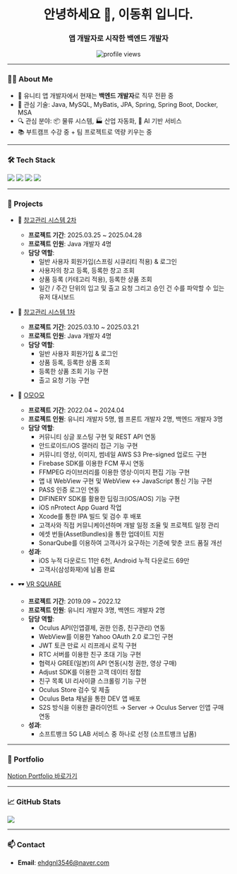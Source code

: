 <h1 align="center">안녕하세요 👋, 이동휘 입니다. </h1>
<h3 align="center">앱 개발자로 시작한 백엔드 개발자</h3>

<p align="center">
  <img src="https://komarev.com/ghpvc/?username=DH-CaseStudy&label=Profile%20views&color=0e75b6&style=flat" alt="profile views" />
</p>

---

### 👨‍💻 About Me
- 🧠 유니티 앱 개발자에서 현재는 **백엔드 개발자**로 직무 전환 중  
- 🎯 관심 기술: Java, MySQL, MyBatis, JPA, Spring, Spring Boot, Docker, MSA
- 🔍 관심 분야: 📦 물류 시스템, 🏭 산업 자동화, 🤖 AI 기반 서비스  
- 📚 부트캠프 수강 중 + 팀 프로젝트로 역량 키우는 중  

---

### 🛠️ Tech Stack
<p align="left">
  <img src="https://img.shields.io/badge/Java-007396?style=flat-square&logo=java&logoColor=white"/>
  <img src="https://img.shields.io/badge/MySQL-4479A1?style=flat-square&logo=mysql&logoColor=white"/>
  <img src="https://img.shields.io/badge/C%23-239120?style=flat-square&logo=c-sharp&logoColor=white"/>
  <img src="https://img.shields.io/badge/Unity-000000?style=flat-square&logo=unity&logoColor=white"/>
</p>

---


### 📌 Projects

- 🧾 [창고관리 시스템 2차](https://github.com/DH-CaseStudy/Buildify_Phase-2)  
  - **프로젝트 기간**: 2025.03.25 ~ 2025.04.28  
  - **프로젝트 인원**: Java 개발자 4명  
  - **담당 역할**:
    - 일반 사용자 회원가입(스프링 시큐리티 적용) & 로그인
    - 사용자의 창고 등록, 등록한 창고 조회
    - 상품 등록 (카테고리 적용), 등록한 상품 조회
    - 일간 / 주간 단위의 입고 및 출고 요청 그리고 승인 건 수를 파악할 수 있는 유저 대시보드 

- 🧾 [창고관리 시스템 1차](https://github.com/DH-CaseStudy/Buildify_Phase-1)  
  - **프로젝트 기간**: 2025.03.10 ~ 2025.03.21  
  - **프로젝트 인원**: Java 개발자 4명  
  - **담당 역할**:
    - 일반 사용자 회원가입 & 로그인 
    - 상품 등록, 등록한 상품 조회
    - 등록한 상품 조회 기능 구현
    - 출고 요청 기능 구현  

- 🐾 [O모O모](https://www.fortunekorea.co.kr/news/articleView.html?idxno=25188)  
  - **프로젝트 기간**: 2022.04 ~ 2024.04  
  - **프로젝트 인원**: 유니티 개발자 5명, 웹 프론트 개발자 2명, 백엔드 개발자 3명  
  - **담당 역할**:  
    - 커뮤니티 싱글 포스팅 구현 및 REST API 연동  
    - 안드로이드/iOS 갤러리 접근 기능 구현  
    - 커뮤니티 영상, 이미지, 썸네일 AWS S3 Pre-signed 업로드 구현  
    - Firebase SDK를 이용한 FCM 푸시 연동  
    - FFMPEG 라이브러리를 이용한 영상·이미지 편집 기능 구현  
    - 앱 내 WebView 구현 및 WebView ↔ JavaScript 통신 기능 구현  
    - PASS 인증 로그인 연동  
    - DIFINERY SDK를 활용한 딥링크(iOS/AOS) 기능 구현  
    - iOS nProtect App Guard 작업  
    - Xcode를 통한 IPA 빌드 및 검수 후 배포  
    - 고객사와 직접 커뮤니케이션하며 개발 일정 조율 및 프로젝트 일정 관리  
    - 에셋 번들(AssetBundles)을 통한 업데이트 지원  
    - SonarQube를 이용하여 고객사가 요구하는 기준에 맞춘 코드 품질 개선  
  - **성과**:  
    - iOS 누적 다운로드 11만 6천, Android 누적 다운로드 69만  
    - 고객사(삼성화재)에 납품 완료

- 🕶️ [VR SQUARE](https://www.meta.com/ko-kr/experiences/vr-square-5g-lab/2898438393596104/?srsltid=AfmBOopgRdAc8ZN_kEqyBSUjpweb88zTWmtJFwxQ169Hy2jXBnqK5Dbx)  
  - **프로젝트 기간**: 2019.09 ~ 2022.12  
  - **프로젝트 인원**: 유니티 개발자 3명, 백엔드 개발자 2명  
  - **담당 역할**:  
    - Oculus API(인앱결제, 권한 인증, 친구관리) 연동  
    - WebView를 이용한 Yahoo OAuth 2.0 로그인 구현  
    - JWT 토큰 만료 시 리프레시 로직 구현  
    - RTC 서버를 이용한 친구 초대 기능 구현  
    - 협력사 GREE(일본)의 API 연동(시청 권한, 영상 구매)  
    - Adjust SDK를 이용한 고객 데이터 정합  
    - 친구 목록 UI 리사이클 스크롤링 기능 구현  
    - Oculus Store 검수 및 제출  
    - Oculus Beta 채널을 통한 DEV 앱 배포  
    - S2S 방식을 이용한 클라이언트 → Server → Oculus Server 인앱 구매 연동  
  - **성과**:  
    - 소프트뱅크 5G LAB 서비스 중 하나로 선정 (소프트뱅크 납품)


---

### 📌 Portfolio
[Notion Portfolio 바로가기](https://grey-shield-2af.notion.site/1c477562966580f1afb7c268ba85a8c1)

---

### 📈 GitHub Stats
<p align="left">
  <img src="https://github-readme-stats.vercel.app/api?username=DH-CaseStudy&show_icons=true&theme=default" />
</p>

---

### 📫 Contact
- **Email**: ehdgnl3546@naver.com
